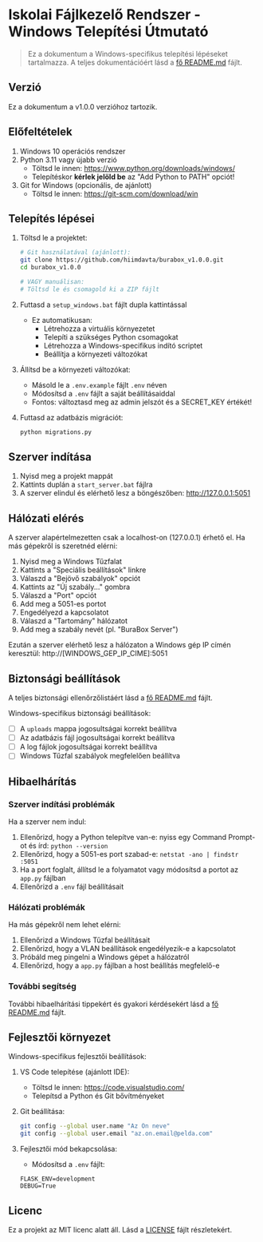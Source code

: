 # Iskolai Fájlkezelő Rendszer - Windows Telepítési Útmutató

> Ez a dokumentum a Windows-specifikus telepítési lépéseket tartalmazza. A teljes dokumentációért lásd a [fő README.md](README.md) fájlt.

## Verzió
Ez a dokumentum a v1.0.0 verzióhoz tartozik.

## Előfeltételek
1. Windows 10 operációs rendszer
2. Python 3.11 vagy újabb verzió
   - Töltsd le innen: https://www.python.org/downloads/windows/
   - Telepítéskor **kérlek jelöld be** az "Add Python to PATH" opciót!
3. Git for Windows (opcionális, de ajánlott)
   - Töltsd le innen: https://git-scm.com/download/win

## Telepítés lépései

1. Töltsd le a projektet:
   ```bash
   # Git használatával (ajánlott):
   git clone https://github.com/hiimdavta/burabox_v1.0.0.git
   cd burabox_v1.0.0
   
   # VAGY manuálisan:
   # Töltsd le és csomagold ki a ZIP fájlt
   ```

2. Futtasd a `setup_windows.bat` fájlt dupla kattintással
   - Ez automatikusan:
     - Létrehozza a virtuális környezetet
     - Telepíti a szükséges Python csomagokat
     - Létrehozza a Windows-specifikus indító scriptet
     - Beállítja a környezeti változókat

3. Állítsd be a környezeti változókat:
   - Másold le a `.env.example` fájlt `.env` néven
   - Módosítsd a `.env` fájlt a saját beállításaiddal
   - Fontos: változtasd meg az admin jelszót és a SECRET_KEY értékét!

4. Futtasd az adatbázis migrációt:
   ```bash
   python migrations.py
   ```

## Szerver indítása

1. Nyisd meg a projekt mappát
2. Kattints duplán a `start_server.bat` fájlra
3. A szerver elindul és elérhető lesz a böngészőben: http://127.0.0.1:5051

## Hálózati elérés

A szerver alapértelmezetten csak a localhost-on (127.0.0.1) érhető el. Ha más gépekről is szeretnéd elérni:

1. Nyisd meg a Windows Tűzfalat
2. Kattints a "Speciális beállítások" linkre
3. Válaszd a "Bejövő szabályok" opciót
4. Kattints az "Új szabály..." gombra
5. Válaszd a "Port" opciót
6. Add meg a 5051-es portot
7. Engedélyezd a kapcsolatot
8. Válaszd a "Tartomány" hálózatot
9. Add meg a szabály nevét (pl. "BuraBox Server")

Ezután a szerver elérhető lesz a hálózaton a Windows gép IP címén keresztül:
http://[WINDOWS_GEP_IP_CIME]:5051

## Biztonsági beállítások

A teljes biztonsági ellenőrzőlistáért lásd a [fő README.md](README.md#biztonsági-ellenőrzőlista) fájlt.

Windows-specifikus biztonsági beállítások:
- [ ] A `uploads` mappa jogosultságai korrekt beállítva
- [ ] Az adatbázis fájl jogosultságai korrekt beállítva
- [ ] A log fájlok jogosultságai korrekt beállítva
- [ ] Windows Tűzfal szabályok megfelelően beállítva

## Hibaelhárítás

### Szerver indítási problémák
Ha a szerver nem indul:
1. Ellenőrizd, hogy a Python telepítve van-e: nyiss egy Command Prompt-ot és írd: `python --version`
2. Ellenőrizd, hogy a 5051-es port szabad-e: `netstat -ano | findstr :5051`
3. Ha a port foglalt, állítsd le a folyamatot vagy módosítsd a portot az `app.py` fájlban
4. Ellenőrizd a `.env` fájl beállításait

### Hálózati problémák
Ha más gépekről nem lehet elérni:
1. Ellenőrizd a Windows Tűzfal beállításait
2. Ellenőrizd, hogy a VLAN beállítások engedélyezik-e a kapcsolatot
3. Próbáld meg pingelni a Windows gépet a hálózatról
4. Ellenőrizd, hogy a `app.py` fájlban a host beállítás megfelelő-e

### További segítség
További hibaelhárítási tippekért és gyakori kérdésekért lásd a [fő README.md](README.md#gyakori-kérdések-faq) fájlt.

## Fejlesztői környezet

Windows-specifikus fejlesztői beállítások:
1. VS Code telepítése (ajánlott IDE):
   - Töltsd le innen: https://code.visualstudio.com/
   - Telepítsd a Python és Git bővítményeket

2. Git beállítása:
   ```bash
   git config --global user.name "Az Ön neve"
   git config --global user.email "az.on.email@pelda.com"
   ```

3. Fejlesztői mód bekapcsolása:
   - Módosítsd a `.env` fájlt:
   ```
   FLASK_ENV=development
   DEBUG=True
   ```

## Licenc
Ez a projekt az MIT licenc alatt áll. Lásd a [LICENSE](LICENSE) fájlt részletekért. 
